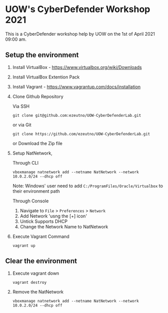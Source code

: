 # UOW's CyberDefender Workshop 2021
This is a CyberDefender workshop help by UOW on the 1st of April 2021 09:00 am.

## Setup the environment
1. Install VirtualBox - https://www.virtualbox.org/wiki/Downloads
2. Install VirtualBox Extention Pack
3. Install Vagrant - https://www.vagrantup.com/docs/installation
4. Clone Github Repository

    Via SSH
    ```
    git clone git@github.com:ezeutno/UOW-CyberDefenderLab.git
    ```
    or via Git
    ```
    git clone https://github.com/ezeutno/UOW-CyberDefenderLab.git
    ```
    or Download the Zip file

5. Setup NatNetwork,

    Through CLI
    ```
    vboxmanage natnetwork add --netname NatNetwork --network 10.0.2.0/24 --dhcp off
    ```
    Note: Windows' user need to add `C:/ProgramFiles/Oracle/Virtualbox` to their environment path

    Through Console
    1. Navigate to `File` > `Preferences` > `Network`
    2. Add Network 'usng the [+] icon'
    3. Untick Supports DHCP
    4. Change the Network Name to NatNetwork

6. Execute Vagrant Command
    ```
    vagrant up
    ```

## Clear the environment
1. Execute vagrant down
    ```
    vagrant destroy
    ```
2. Remove the NatNetwork
    ```
    vboxmanage natnetwork add --netname NatNetwork --network 10.0.2.0/24 --dhcp off
    ```
